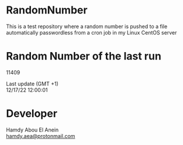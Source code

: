 # RandomNumber    
This is a test repository where a random number is pushed to a file automatically passwordless from a cron job in my Linux CentOS server    
# Random Number of the last run   
11409
      
Last update (GMT +1)    
12/17/22 12:00:01
# Developer    
Hamdy Abou El Anein   
hamdy.aea@protonmail.com
